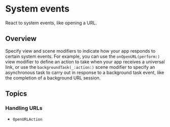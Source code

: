 # System events

React to system events, like opening a URL.

## Overview

Specify view and scene modifiers to indicate how your app responds to certain
system events. For example, you can use the ``onOpenURL(perform:)`` view
modifier to define an action to take when your app receives a universal link,
or use the ``backgroundTask(_:action:)`` scene modifier to specify an
asynchronous task to carry out in response to a background task event, like the 
completion of a background URL session.

## Topics

### Handling URLs

- ``OpenURLAction``
